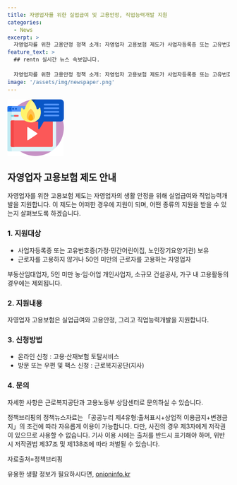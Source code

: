 ```yaml
---
title: 자영업자를 위한 실업급여 및 고용안정, 직업능력개발 지원
categories:
  - News
excerpt: >
  자영업자를 위한 고용안정 정책 소개: 자영업자 고용보험 제도가 사업자등록증 또는 고유번호증을 보유하고 근로자를 50인 미만으로 고용하는 경우에 실업급여와 직업능력개발을 지원합니다. 지원 대상 및 내용, 온라인 및 방문 신청 방법, 그리고 문의처 등에 대한 정보가 제공됩니다. 이로써 자영업자의 생활 안정을 위한 프로그램이 활발히 진행되고 있음이 강조됩니다. (150자)
feature_text: >
  ## rentn 실시간 뉴스 속보입니다.

  자영업자를 위한 고용안정 정책 소개: 자영업자 고용보험 제도가 사업자등록증 또는 고유번호증을 보유하고 근로자를 50인 미만으로 고용하는 경우에 실업급여와 직업능력개발을 지원합니다. 지원 대상 및 내용, 온라인 및 방문 신청 방법, 그리고 문의처 등에 대한 정보가 제공됩니다. 이로써 자영업자의 생활 안정을 위한 프로그램이 활발히 진행되고 있음이 강조됩니다. (150자)
image: '/assets/img/newspaper.png'
---
```


<p><img src="/assets/img/news.png" alt="rentncar 속보" /></p>

<h2 data-ke-size="size26">자영업자 고용보험 제도 안내</h2>

<p data-ke-size="size16">자영업자를 위한 고용보험 제도는 자영업자의 생활 안정을 위해 실업급여와 직업능력개발을 지원합니다. 이 제도는 어떠한 경우에 지원이 되며, 어떤 종류의 지원을 받을 수 있는지 살펴보도록 하겠습니다.</p>

<h3>1. 지원대상</h3>

<ul>
    <li>사업자등록증 또는 고유번호증(가정·민간어린이집, 노인장기요양기관) 보유</li>
    <li>근로자를 고용하지 않거나 50인 미만의 근로자를 고용하는 자영업자</li>
</ul>

<p data-ke-size="size16">부동산임대업자, 5인 미만 농·임·어업 개인사업자, 소규모 건설공사, 가구 내 고용활동의 경우에는 제외됩니다. </p>

<h3>2. 지원내용</h3>

<p data-ke-size="size16">자영업자 고용보험은 실업급여와 고용안정, 그리고 직업능력개발을 지원합니다.</p>

<h3>3. 신청방법</h3>

<ul>
    <li>온라인 신청 : 고용·산재보험 토탈서비스</li>
    <li>방문 또는 우편 및 팩스 신청 : 근로복지공단(지사)</li>
</ul>

<h3>4. 문의</h3>

<p data-ke-size="size16">자세한 사항은 근로복지공단과 고용노동부 상담센터로 문의하실 수 있습니다.</p>

<p data-ke-size="size16">정책브리핑의 정책뉴스자료는 「공공누리 제4유형:출처표시+상업적 이용금지+변경금지」의 조건에 따라 자유롭게 이용이 가능합니다. 다만, 사진의 경우 제3자에게 저작권이 있으므로 사용할 수 없습니다. 기사 이용 시에는 출처를 반드시 표기해야 하며, 위반 시 저작권법 제37조 및 제138조에 따라 처벌될 수 있습니다.</p>

<p data-ke-size="size16">자료출처=정책브리핑 </p>
유용한 생활 정보가 필요하시다면, <a href="https://onioninfo.kr" rel="dofollow">onioninfo.kr</a>


